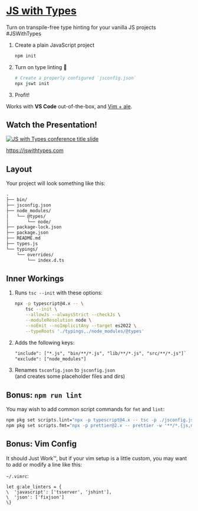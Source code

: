 # [JS with Types](https://jswithtypes.com)

Turn on transpile-free type hinting for your vanilla JS projects #JSWithTypes

1. Create a plain JavaScript project
   ```sh
   npm init
   ```
2. Turn on type linting 💪
   ```sh
   # Create a properly configured `jsconfig.json`
   npx jswt init
   ```
3. Profit!

Works with **VS Code** out-of-the-box, and
[Vim + ale](https://webinstall.dev/vim-essentials).

## Watch the Presentation!

[![JS with Types conference title slide](https://jswithtypes.com/assets/utahjs-conf-2022-jswt-title-yt.png)](https://jswithtypes.com/)

<https://jswithtypes.com>

## Layout

Your project will look something like this:

```txt
.
├── bin/
├── jsconfig.json
├── node_modules/
│   └── @types/
│       └── node/
├── package-lock.json
├── package.json
├── README.md
├── types.js
└── typings/
    └── overrides/
        └── index.d.ts
```

## Inner Workings

1. Runs `tsc --init` with these options:
   ```sh
   npx -p typescript@4.x -- \
       tsc --init \
       --allowJs --alwaysStrict --checkJs \
       --moduleResolution node \
       --noEmit --noImplicitAny --target es2022 \
       --typeRoots './typings,./node_modules/@types'
   ```
2. Adds the following keys:
   ```txt
   "include": ["*.js", "bin/**/*.js", "lib/**/*.js", "src/**/*.js"]`
   "exclude": ["node_modules"]
   ```
3. Renames `tsconfig.json` to `jsconfig.json` \
   (and creates some placeholder files and dirs)

## Bonus: `npm run lint`

You may wish to add common script commands for `fmt` and `lint`:

```sh
npm pkg set scripts.lint="npx -p typescript@4.x -- tsc -p ./jsconfig.json"
npm pkg set scripts.fmt="npx -p prettier@2.x -- prettier -w '**/*.{js,md}'"
```

## Bonus: Vim Config

It should Just Work™, but if your vim setup is a little custom, you may want to
add or modify a line like this:

`~/.vimrc`:

```vim
let g:ale_linters = {
\  'javascript': ['tsserver', 'jshint'],
\  'json': ['fixjson']
\}
```
